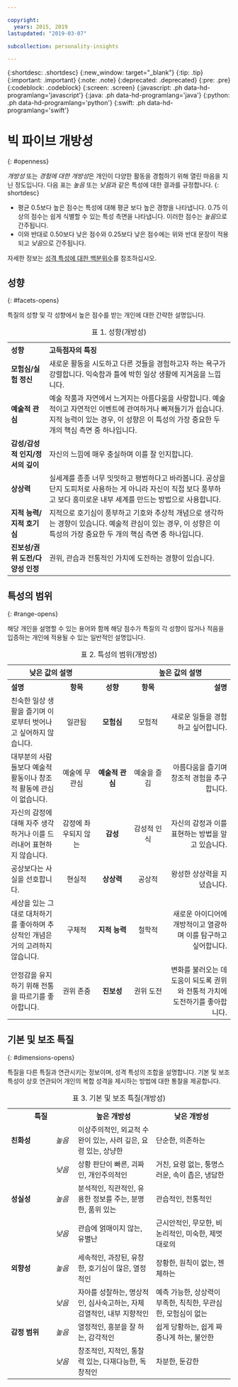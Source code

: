 ```yaml
---

copyright:
  years: 2015, 2019
lastupdated: "2019-03-07"

subcollection: personality-insights

---
```


{:shortdesc: .shortdesc}
{:new_window: target="_blank"}
{:tip: .tip}
{:important: .important}
{:note: .note}
{:deprecated: .deprecated}
{:pre: .pre}
{:codeblock: .codeblock}
{:screen: .screen}
{:javascript: .ph data-hd-programlang='javascript'}
{:java: .ph data-hd-programlang='java'}
{:python: .ph data-hd-programlang='python'}
{:swift: .ph data-hd-programlang='swift'}

# 빅 파이브 개방성
{: #openness}

*개방성* 또는 *경험에 대한 개방성*은 개인이 다양한 활동을 경험하기 위해 열린 마음을 지닌 정도입니다. 다음 표는 *높음* 또는 *낮음*과 같은 특성에 대한 결과를 규정합니다.
{: shortdesc}

-   평균 0.5보다 높은 점수는 특성에 대해 평균 보다 높은 경향을 나타냅니다. 0.75 이상의 점수는 쉽게 식별할 수 있는 특성 측면을 나타냅니다. 이러한 점수는 *높음*으로 간주됩니다. 
-   이와 반대로 0.50보다 낮은 점수와 0.25보다 낮은 점수에는 위와 반대 문장이 적용되고 *낮음*으로 간주됩니다.

자세한 정보는
[성격 특성에 대한 백분위수](/docs/services/personality-insights?topic=personality-insights-numeric#percentiles)를 참조하십시오.

## 성향
{: #facets-opens}

특질의 성향 및 각 성향에서 높은 점수를 받는 개인에 대한 간략한 설명입니다.

<table>
  <caption>표 1. 성향(개방성)</caption>
  <tr>
    <th style="text-align:left">성향</th>
    <th style="text-align:left">고득점자의 특징</th>
  </tr>
  <tr>
    <td><strong>모험심/실험 정신</strong></td>
    <td>새로운 활동을 시도하고 다른 것들을 경험하고자 하는 욕구가 강렬합니다.
    익숙함과 틀에 박힌 일상 생활에 지겨움을 느낍니다.</td>
  </tr>
  <tr>
    <td><strong>예술적 관심</strong></td>
    <td>예술 작품과 자연에서 느겨지는 아름다움을 사랑합니다. 예술적이고 자연적인 이벤트에 관여하거나 빠져들기가 쉽습니다. 
지적 능력이 있는 경우, 이 성향은 이 특성의 가장 중요한 두 개의 핵심 측면 중 하나입니다.</td>
  </tr>
  <tr>
    <td><strong>감성/감성적 인지/정서의 깊이</strong></td>
    <td>자신의 느낌에 매우 충실하며 이를 잘 인지합니다.</td>
  </tr>
  <tr>
    <td><strong>상상력</strong></td>
    <td>실세계를 종종 너무 밋밋하고 평범하다고 바라봅니다. 공상을 단지 도피처로 사용하는 게
아니라 자신이 직접 보다 풍부하고 보다 흥미로운 내부 세계를 만드는 방법으로 사용합니다.</td>
  </tr>
  <tr>
    <td><strong>지적 능력/지적 호기심</strong></td>
    <td>지적으로 호기심이 풍부하고 기호와 추상적 개념으로 생각하는 경향이 있습니다. 
예술적 관심이 있는 경우, 이 성향은 이 특성의 가장 중요한 두 개의 핵심 측면 중 하나입니다.</td>
  </tr>
  <tr>
    <td><strong>진보성/권위 도전/다양성 인정</strong></td>
    <td>권위, 관습과 전통적인 가치에 도전하는 경향이 있습니다.</td>
  </tr>
</table>

## 특성의 범위
{: #range-opens}

해당 개인을 설명할 수 있는 용어와 함께 해당 점수가 특질의 각 성향이 많거나 적음을 입증하는 개인에 적용될 수 있는 일반적인 설명입니다.

<table summary="각 행의 중간 열에 나열된 성향의 경우 처음 두 열은 성향에 대한 점수가 낮은 개인에 대한 설명과 용어를 제공하고, 마지막 두 열은 성향에 대한 점수가 높은 개인에 대한 용어 및 설명을 제공합니다.">
  <caption>표 2. 특성의 범위(개방성)</caption>
  <tr>
    <th id="lowValue" colspan="2" style="text-align:center">
낮은 값의 설명
    </th>
    <th id="blank"></th>
    <th id="highValue" colspan="2" style="text-align:center">
높은 값의 설명
    </th>
  </tr>
  <tr>
    <th id="lowDescription" headers="lowValue" style="text-align:left; width: 23%">
설명
    </th>
    <th id="lowTerm" headers="lowValue" style="text-align:center; width: 16%">
항목
    </th>
    <th id="facet" headers="blank" style="text-align:center; width: 16%">
성향
    </th>
    <th id="highTerm" headers="highValue" style="text-align:center; width: 16%">
항목
    </th>
    <th id="highDescription" headers="highValue" style="text-align:right">
설명
    </th>
  </tr>
  <tr>
    <td headers="lowValue lowDescription" style="text-align:left">
친숙한 일상 생활을 즐기며 이로부터 벗어나고 싶어하지 않습니다.
    </td>
    <td headers="lowValue lowTerm" style="text-align:center">
일관됨
    </td>
    <td headers="blank facet" style="text-align:center">
      <strong>모험심</strong>
    </td>
    <td headers="highValue highTerm" style="text-align:center">
모험적
    </td>
    <td headers="highValue highDescription" style="text-align:right">
새로운 일들을 경험하고 싶어합니다.
    </td>
  </tr>
  <tr>
    <td headers="lowValue lowDescription" style="text-align:left">
대부분의 사람들보다 예술적 활동이나 창조적 활동에 관심이 없습니다.
    </td>
    <td headers="lowValue lowTerm" style="text-align:center">
예술에 무관심
    </td>
    <td headers="blank facet" style="text-align:center">
      <strong>예술적 관심</strong>
    </td>
    <td headers="highValue highTerm" style="text-align:center">
예술을 즐김
    </td>
    <td headers="highValue highDescription" style="text-align:right">
아름다움을 즐기며 창조적 경험을 추구합니다.
    </td>
  </tr>
  <tr>
    <td headers="lowValue lowDescription" style="text-align:left">
자신의 감정에 대해 자주 생각하거나 이를 드러내어 표현하지 않습니다.
    </td>
    <td headers="lowValue lowTerm" style="text-align:center">
감정에 좌우되지 않는
    </td>
    <td headers="blank facet" style="text-align:center">
      <strong>감성</strong>
    </td>
    <td headers="highValue highTerm" style="text-align:center">
감성적 인식
    </td>
    <td headers="highValue highDescription" style="text-align:right">
자신의 감정과 이를 표현하는 방법을 알고 있습니다.
    </td>
  </tr>
  <tr>
    <td headers="lowValue lowDescription" style="text-align:left">
공상보다는 사실을 선호합니다.
    </td>
    <td headers="lowValue lowTerm" style="text-align:center">
현실적
    </td>
    <td headers="blank facet" style="text-align:center">
      <strong>상상력</strong>
    </td>
    <td headers="highValue highTerm" style="text-align:center">
공상적
    </td>
    <td headers="highValue highDescription" style="text-align:right">
왕성한 상상력을 지녔습니다.
    </td>
  </tr>
  <tr>
    <td headers="lowValue lowDescription" style="text-align:left">
세상을 있는 그대로 대처하기를 좋아하며 추상적인 개념은 거의 고려하지 않습니다.
    </td>
    <td headers="lowValue lowTerm" style="text-align:center">
구체적
    </td>
    <td headers="blank facet" style="text-align:center">
      <strong>지적 능력</strong>
    </td>
    <td headers="highValue highTerm" style="text-align:center">
철학적
    </td>
    <td headers="highValue highDescription" style="text-align:right">
새로운 아이디어에 개방적이고 열광하며 이를 탐구하고 싶어합니다.
    </td>
  </tr>
  <tr>
    <td headers="lowValue lowDescription" style="text-align:left">
안정감을 유지하기 위해 전통을 따르기를 좋아합니다.
    </td>
    <td headers="lowValue lowTerm" style="text-align:center">
권위 존중
    </td>
    <td headers="blank facet" style="text-align:center">
      <strong>진보성</strong>
    </td>
    <td headers="highValue highTerm" style="text-align:center">
권위 도전
    </td>
    <td headers="highValue highDescription" style="text-align:right">
변화를 불러오는 데 도움이 되도록 권위와 전통적 가치에 도전하기를 좋아합니다.
    </td>
  </tr>
</table>

## 기본 및 보조 특질
{: #dimensions-opens}

특질을 다른 특질과 연관시키는 정보이며, 성격 특성의 조합을 설명합니다. 
기본 및 보조 특성이 상호 연관되어 개인의 복합 성격을 제시하는 방법에 대한 통찰을 제공합니다.

<table>
  <caption>표 3. 기본 및 보조 특질(개방성)</caption>
  <tr>
    <th colspan="2" style="width:30%">특질</th>
    <th style="width:35%">높은 개방성</th>
    <th style="width:35%">낮은 개방성</th>
  </tr>
  <tr>
    <td style="text-align:left"><strong>친화성</strong></td>
    <td style="text-align:center"><em>높음</em></td>
    <td>이상주의적인, 외교적 수완이 있는, 사려 깊은, 요령 있는, 상냥한</td>
    <td>단순한, 의존하는</td>
  </tr>
  <tr>
    <td></td>
    <td style="text-align:center"><em>낮음</em></td>
    <td>상황 판단이 빠른, 괴짜인, 개인주의적인</td>
    <td>거친, 요령 없는, 퉁명스러운, 속이 좁은, 냉담한</td>
  </tr>
  <tr>
    <td style="text-align:left"><strong>성실성</strong></td>
    <td style="text-align:center"><em>높음</em></td>
    <td>분석적인, 직관적인, 유용한 정보를 주는, 분명한, 품위 있는</td>
    <td>관습적인, 전통적인</td>
  </tr>
  <tr>
    <td></td>
    <td style="text-align:center"><em>낮음</em></td>
    <td>관습에 얽매이지 않는, 유별난</td>
    <td>근시안적인, 무모한, 비논리적인, 미숙한, 제멋대로의</td>
  </tr>
  <tr>
    <td style="text-align:left"><strong>외향성</strong></td>
    <td style="text-align:center"><em>높음</em></td>
    <td>세속적인, 과장된, 유창한, 호기심이 많은, 열정적인</td>
    <td>장황한, 원칙이 없는, 젠체하는</td>
  </tr>
  <tr>
    <td></td>
    <td style="text-align:center"><em>낮음</em></td>
    <td>자아를 성찰하는, 명상적인, 심사숙고하는, 자체 검열적인, 내부 지향적인</td>
    <td>예측 가능한, 상상력이 부족한, 칙칙한, 무관심한, 모험심이 없는</td>
  </tr>
  <tr>
    <td style="text-align:left"><strong>감정 범위</strong></td>
    <td style="text-align:center"><em>높음</em></td>
    <td>열정적인, 흥분을 잘 하는, 감각적인</td>
    <td>쉽게 당황하는, 쉽게 짜증나게 하는, 불안한</td>
  </tr>
  <tr>
    <td></td>
    <td style="text-align:center"><em>낮음</em></td>
    <td>창조적인, 지적인, 통찰력 있는, 다재다능한, 독창적인</td>
    <td>차분한, 둔감한</td>
  </tr>
</table>
